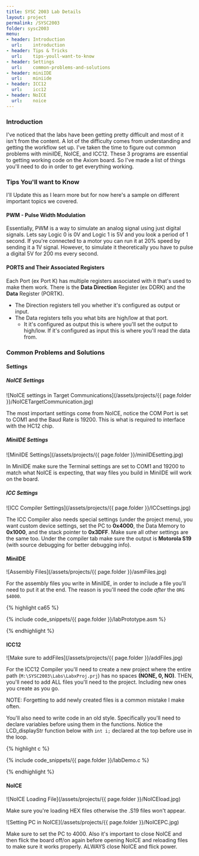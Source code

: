 ```yaml
---
title: SYSC 2003 Lab Details
layout: project
permalink: /SYSC2003
folder: sysc2003
menu:
- header: Introduction
  url:    introduction
- header: Tips & Tricks
  url:    tips-youll-want-to-know
- header: Settings
  url:    common-problems-and-solutions
- header: miniIDE
  url:    miniide
- header: ICC12
  url:    icc12
- header: NoICE
  url:    noice
---
```

### Introduction

I've noticed that the labs have been getting pretty difficult and most of it isn't from the content. A lot of the difficulty comes from understanding and getting the workflow set up. I've taken the time to figure out common problems with miniIDE, NoICE, and ICC12. These 3 programs are essential to getting working code on the Axiom board. So I've made a list of things you'll need to do in order to get everything working.

### Tips You'll want to Know

I'll Update this as I learn more but for now here's a sample on different important topics we covered.

#### PWM - Pulse Width Modulation

Essentially, PWM is a way to simulate an analog signal using just digital signals. Lets say Logic 0 is 0V and Logic 1 is 5V and you look a period of 1 second. If you're connected to a motor you can run it at 20% speed by sending it a 1V signal. However, to simulate it theoretically you have to pulse a digital 5V for 200 ms every second.

#### PORTS and Their Associated Registers

Each Port (ex Port K) has multiple registers associated with it that's used to make them work. There is the **Data Direction** Register (ex DDRK) and the **Data** Register (PORTK).

* The Direction registers tell you whether it's configured as output or input.
* The Data registers tells you what bits are high/low at that port.
  * It it's configured as output this is where you'll set the output to high/low. If it's configured as input this is where you'll read the data from.

### Common Problems and Solutions

#### Settings

##### NoICE Settings

![NoICE settings in Target Communications](/assets/projects/{{ page.folder }}/NoICETargetCommunication.jpg)

The most important settings come from NoICE, notice the COM Port is set to COM1 and the Baud Rate is 19200. This is what is required to interface with the HC12 chip.

##### MiniIDE Settings

![MiniIDE Settings](/assets/projects/{{ page.folder }}/miniIDEsetting.jpg)

In MiniIDE make sure the Terminal settings are set to COM1 and 19200 to match  what NoICE is expecting, that way files you build in MiniIDE will work on the board.

##### ICC Settings

![ICC Compiler Settings](/assets/projects/{{ page.folder }}/ICCsettings.jpg)

The ICC Compiler also needs special settings (under the project menu), you want custom device settings, set the PC to **0x4000**, the Data Memory to **0x1000**, and the stack pointer to **0x3DFF**. Make sure all other settings are the same too. Under the compiler tab make sure the output is **Motorola S19** (with source debugging for better debugging info).

#### MiniIDE

![Assembly Files](/assets/projects/{{ page.folder }}/asmFiles.jpg)

For the assembly files you write in MiniIDE, in order to include a file you'll need to put it at the end. The reason is you'll need the code *after* the `ORG $4000`.

{% highlight ca65 %}

{% include code_snippets/{{ page.folder }}/labPrototype.asm %}

{% endhighlight %}

#### ICC12

![Make sure to addFiles](/assets/projects/{{ page.folder }}/addFiles.jpg)

For the ICC12 Compiler you'll need to create a new project where the entire path (`M:\SYSC2003\Labs\LabxProj.prj`) has no spaces **(NONE, 0, NO)**. THEN, you'll need to add ALL files you'll need to the project. Including new ones you create as you go.

NOTE: Forgetting to add newly created files is a common mistake I make often.

You'll also need to write code in an old style. Specifically you'll need to declare variables before using them in the functions. Notice the LCD_displayStr function below with `int i;` declared at the top before use in the loop.

{% highlight c %}

{% include code_snippets/{{ page.folder }}/labDemo.c %}

{% endhighlight %}


#### NoICE

![NoICE Loading File](/assets/projects/{{ page.folder }}/NoICEload.jpg)

Make sure you're loading HEX files otherwise the .S19 files won't appear.

![Setting PC in NoICE](/assets/projects/{{ page.folder }}/NoICEPC.jpg)

Make sure to set the PC to 4000. Also it's important to close NoICE and then flick the board off/on again before opening NoICE and reloading files to make sure it works properly. ALWAYS close NoICE and flick power.
